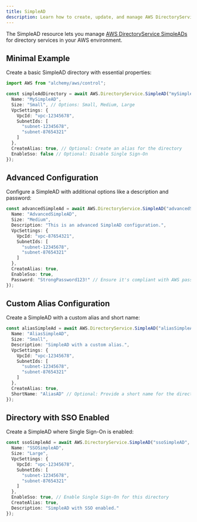 ```yaml
---
title: SimpleAD
description: Learn how to create, update, and manage AWS DirectoryService SimpleADs using Alchemy Cloud Control.
---
```


The SimpleAD resource lets you manage [AWS DirectoryService SimpleADs](https://docs.aws.amazon.com/directoryservice/latest/userguide/) for directory services in your AWS environment.

## Minimal Example

Create a basic SimpleAD directory with essential properties:

```ts
import AWS from "alchemy/aws/control";

const simpleAdDirectory = await AWS.DirectoryService.SimpleAD("mySimpleAD", {
  Name: "MySimpleAD",
  Size: "Small", // Options: Small, Medium, Large
  VpcSettings: {
    VpcId: "vpc-12345678",
    SubnetIds: [
      "subnet-12345678",
      "subnet-87654321"
    ]
  },
  CreateAlias: true, // Optional: Create an alias for the directory
  EnableSso: false // Optional: Disable Single Sign-On
});
```

## Advanced Configuration

Configure a SimpleAD with additional options like a description and password:

```ts
const advancedSimpleAd = await AWS.DirectoryService.SimpleAD("advancedSimpleAD", {
  Name: "AdvancedSimpleAD",
  Size: "Medium",
  Description: "This is an advanced SimpleAD configuration.",
  VpcSettings: {
    VpcId: "vpc-87654321",
    SubnetIds: [
      "subnet-12345678",
      "subnet-87654321"
    ]
  },
  CreateAlias: true,
  EnableSso: true,
  Password: "StrongPassword123!" // Ensure it's compliant with AWS password policy
});
```

## Custom Alias Configuration

Create a SimpleAD with a custom alias and short name:

```ts
const aliasSimpleAd = await AWS.DirectoryService.SimpleAD("aliasSimpleAD", {
  Name: "AliasSimpleAD",
  Size: "Small",
  Description: "SimpleAD with a custom alias.",
  VpcSettings: {
    VpcId: "vpc-12345678",
    SubnetIds: [
      "subnet-12345678",
      "subnet-87654321"
    ]
  },
  CreateAlias: true,
  ShortName: "AliasAD" // Optional: Provide a short name for the directory
});
```

## Directory with SSO Enabled

Create a SimpleAD where Single Sign-On is enabled:

```ts
const ssoSimpleAd = await AWS.DirectoryService.SimpleAD("ssoSimpleAD", {
  Name: "SSOSimpleAD",
  Size: "Large",
  VpcSettings: {
    VpcId: "vpc-12345678",
    SubnetIds: [
      "subnet-12345678",
      "subnet-87654321"
    ]
  },
  EnableSso: true, // Enable Single Sign-On for this directory
  CreateAlias: true,
  Description: "SimpleAD with SSO enabled."
});
```